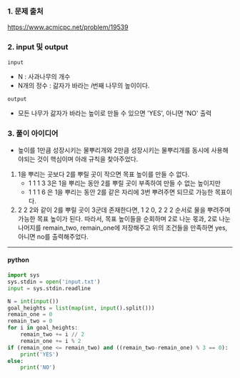 


### 1. 문제 출처
   https://www.acmicpc.net/problem/19539

### 2. input 및 output

`input`
 - N : 사과나무의 개수
 - N개의 정수 : 갊자가 바라는 $i$번째 나무의 높이이다.

`output`
 - 모든 나무가 갊자가 바라는 높이로 만들 수 있으면 'YES', 아니면 'NO' 출력
### 3. 풀이 아이디어

- 높이를 1만큼 성장시키는 물뿌리개와 2만큼 성장시키는 물뿌리개를 동시에 사용해야되는 것이 핵심이며 아래 규칙을 찾아주었다.
 1. 1을 뿌리는 곳보다 2를 뿌릴 곳이 작으면 목표 높이를 만들 수 없다.
	- 1 1 1 3 3은 1을 뿌리는 동안 2를 뿌릴 곳이 부족하여 만들 수 없는 높이지만
	- 1 1 1 6 은 1을 뿌리는 동안 2를 같은 자리에 3번 뿌려주면 되므로 가능한 목표이다.
2. 2 2 2와 같이 2를 뿌릴 곳이 3군데 존재한다면, 1 2 0, 2 2 2 순서로 물을 뿌려주며 가능한 목표 높이가 된다.
따라서, 목표 높이들을 순회하며 2로 나눈 몫과, 2로 나눈 나머지를 remain_two, remain_one에 저장해주고 위의 조건들을 만족하면 yes, 아니면 no를 출력해주었다.
---

#### python

```python
import sys
sys.stdin = open('input.txt')
input = sys.stdin.readline

N = int(input())
goal_heights = list(map(int, input().split()))
remain_one = 0
remain_two = 0
for i in goal_heights:
    remain_two += i // 2
    remain_one += i % 2
if (remain_one <= remain_two) and ((remain_two-remain_one) % 3 == 0):
    print('YES')
else:
    print('NO')

```
